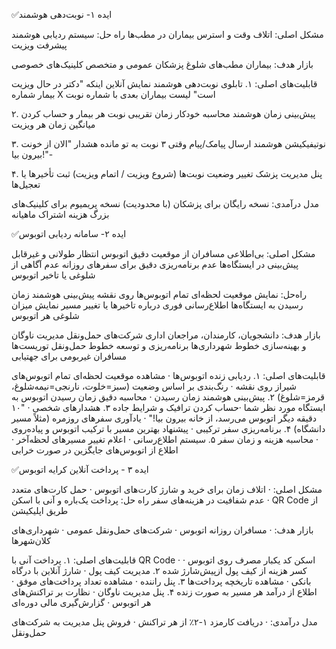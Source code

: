 ✅ایده‌ ۱- نوبت‌دهی هوشمند

مشکل اصلی: اتلاف وقت و استرس بیماران در مطب‌ها 
 راه حل: سیستم ردیابی هوشمند پیشرفت ویزیت

 بازار هدف:
بیماران مطب‌های شلوغ
پزشکان عمومی و متخصص
کلینیک‌های خصوصی

قابلیت‌های اصلی:
۱. تابلوی نوبت‌دهی هوشمند
نمایش آنلاین اینکه "دکتر در حال ویزیت بیمار شماره X است"
لیست بیماران بعدی با شماره نوبت

۲. پیش‌بینی زمان هوشمند
محاسبه خودکار زمان تقریبی نوبت هر بیمار و حساب کردن میانگین زمان هر ویزیت

۳. نوتیفیکیشن هوشمند
ارسال پیامک/پیام وقتی ۳ نوبت به تو مانده
هشدار "الان از خونت بیرون بیا!"-

۴. پنل مدیریت پزشک
تغییر وضعیت نوبت‌ها (شروع ویزیت / اتمام ویزیت)
ثبت تأخیرها یا تعجیل‌ها

 مدل درآمدی:
نسخه رایگان برای پزشکان (با محدودیت)
نسخه پریمیوم برای کلینیک‌های بزرگ
هزینه اشتراک ماهیانه

✅ایده ۲- سامانه ردیابی اتوبوس 

مشکل اصلی: بی‌اطلاعی مسافران از موقعیت دقیق اتوبوس
انتظار طولانی و غیرقابل پیش‌بینی در ایستگاه‌ها
عدم برنامه‌ریزی دقیق برای سفرهای روزانه
عدم آگاهی از شلوغی یا تاخیر اتوبوس

راه‌حل: نمایش موقعیت لحظه‌ای تمام اتوبوس‌ها روی نقشه
پیش‌بینی هوشمند زمان رسیدن به ایستگاه‌ها
اطلاع‌رسانی فوری درباره تاخیرها یا تغییر مسیر
نمایش میزان شلوغی هر اتوبوس

 بازار هدف:
دانشجویان، کارمندان، مراجعان اداری
شرکت‌های حمل‌ونقل مدیریت ناوگان و بهینه‌سازی خطوط
شهرداری‌ها برنامه‌ریزی و توسعه خطوط حمل‌ونقل
توریست‌ها مسافران غیربومی برای جهتیابی

 قابلیت‌های اصلی:
۱. ردیابی زنده اتوبوس‌ها
· مشاهده موقعیت لحظه‌ای تمام اتوبوس‌های شیراز روی نقشه
· رنگ‌بندی بر اساس وضعیت (سبز=خلوت، نارنجی=نیمه‌شلوغ، قرمز=شلوغ)
۲. پیش‌بینی هوشمند زمان رسیدن
· محاسبه دقیق زمان رسیدن اتوبوس به ایستگاه مورد نظر شما
·حساب کردن ترافیک و شرایط جاده
۳. هشدارهای شخصی
· "۱۰ دقیقه دیگر اتوبوس می‌رسد، از خانه بیرون بیا!"
· یادآوری سفرهای روزمره (مثلاً مسیر دانشگاه)
۴. برنامه‌ریزی سفر ترکیبی
· پیشنهاد بهترین مسیر با ترکیب اتوبوس و پیاده‌روی
· محاسبه هزینه و زمان سفر
۵. سیستم اطلاع‌رسانی
· اعلام تغییر مسیرهای لحظه‌آخر
· اطلاع از اتوبوس‌های جایگزین در صورت خرابی

✅ایده ۳ - پرداخت آنلاین کرایه اتوبوس

مشکل اصلی:
· اتلاف زمان برای خرید و شارژ کارت‌های اتوبوس
· حمل کارت‌های متعدد
· عدم شفافیت در هزینه‌های سفر
راه حل:
پرداخت یک‌باره و آنی با اسکن QR Code از طریق اپلیکیشن

بازار هدف:
· مسافران روزانه اتوبوس
· شرکت‌های حمل‌ونقل عمومی
· شهرداری‌های کلان‌شهرها

 قابلیت‌های اصلی:
۱. پرداخت آنی با QR Code
· اسکن کد یکبار مصرف روی اتوبوس
· کسر هزینه از کیف پول ازپیش‌شارژ شده
۲. مدیریت کیف پول
· شارژ آنلاین با درگاه بانکی
· مشاهده تاریخچه پرداخت‌ها
۳. پنل راننده
· مشاهده تعداد پرداخت‌های موفق
· اطلاع از درآمد هر مسیر به صورت زنده
۴. پنل مدیریت ناوگان
· نظارت بر تراکنش‌های هر اتوبوس
· گزارش‌گیری مالی دوره‌ای

 مدل درآمدی:
· دریافت کارمزد ۱-۲٪ از هر تراکنش
· فروش پنل مدیریت به شرکت‌های حمل‌ونقل

